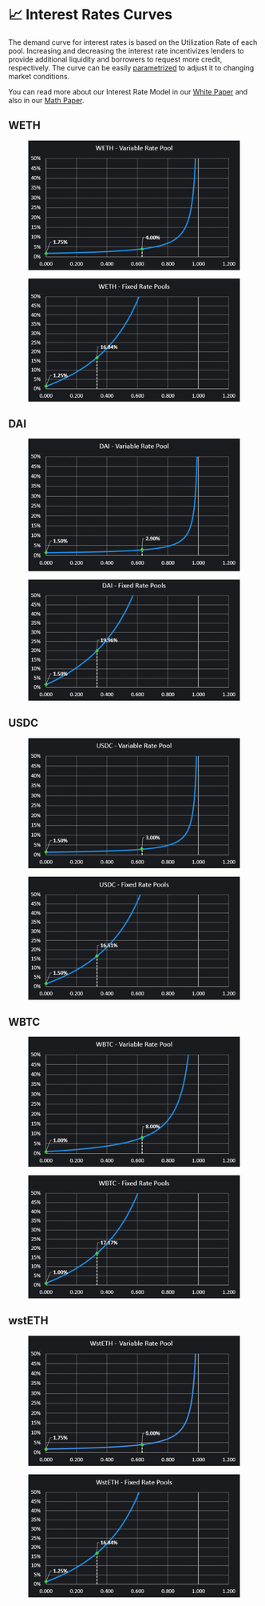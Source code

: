 # 📈 Interest Rates Curves

The demand curve for interest rates is based on the Utilization Rate of each pool. Increasing and decreasing the interest rate incentivizes lenders to provide additional liquidity and borrowers to request more credit, ​​respectively. The curve can be easily [parametrized](parameters.md) to adjust it to changing market conditions.

You can read more about our Interest Rate Model in our [White Paper](https://docs.exact.ly/getting-started/white-paper#3.-the-exactly-interest-rate-model) and also in our [Math Paper](https://docs.exact.ly/getting-started/math-paper#4.1.2-the-effective-interest-rate-for-a-particular-loan).

## WETH

<figure><img src="../.gitbook/assets/WETH VRP 2023-03-02.png" alt=""><figcaption></figcaption></figure>

<figure><img src="../.gitbook/assets/WETH FRP 2023-03-02.png" alt=""><figcaption></figcaption></figure>

## DAI

<figure><img src="../.gitbook/assets/DAI VRP 2023-03-02.png" alt=""><figcaption></figcaption></figure>

<figure><img src="../.gitbook/assets/DAI FRP 2023-03-02.png" alt=""><figcaption></figcaption></figure>

## USDC

<figure><img src="../.gitbook/assets/USDC VRP 2023-03-02.png" alt=""><figcaption></figcaption></figure>

<figure><img src="../.gitbook/assets/USDC FRP 2023-03-02.png" alt=""><figcaption></figcaption></figure>

## WBTC

<figure><img src="../.gitbook/assets/WBTC VRP 2023-03-02.png" alt=""><figcaption></figcaption></figure>

<figure><img src="../.gitbook/assets/WBTC FRP 2023-03-02.png" alt=""><figcaption></figcaption></figure>

## wstETH

<figure><img src="../.gitbook/assets/wstETH VRP v2.png" alt=""><figcaption></figcaption></figure>

<figure><img src="../.gitbook/assets/wstETH FRP 2023-03-02.png" alt=""><figcaption></figcaption></figure>
